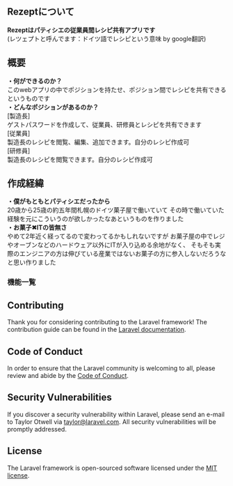 
## Rezeptについて

**Rezeptはパティシエの従業員間レシピ共有アプリです**<br>
(レツェプトと呼んでます：ドイツ語でレシピという意味 by google翻訳)


## 概要
**・何ができるのか？**<br>
このwebアプリの中でポジションを持たせ、ポジション間でレシピを共有できるというものです<br>
**・どんなポジションがあるのか？**<br>
[製造長]<br>
ゲストパスワードを作成して、従業員、研修員とレシピを共有できます<br>
[従業員]<br>
製造長のレシピを閲覧、編集、追加できます。自分のレシピ作成可<br>
[研修員]<br>
製造長のレシピを閲覧できます。自分のレシピ作成可<br>


## 作成経緯

**・僕がもともとパティシエだったから**<br>
20歳から25歳の約五年間札幌のドイツ菓子屋で働いていて
その時で働いていた経験を元にこういうのが欲しかったなあというものを作りました<br>
**・お菓子✖︎ITの皆無さ**<br>
やめて2年近く経ってるので変わってるかもしれないですが
お菓子屋の中でレジやオーブンなどのハードウェア以外にITが入り込める余地がなく、
そもそも実際のエンジニアの方は伸びている産業ではないお菓子の方に参入しないだろうなと思い作りました

### 機能一覧



## Contributing

Thank you for considering contributing to the Laravel framework! The contribution guide can be found in the [Laravel documentation](https://laravel.com/docs/contributions).

## Code of Conduct

In order to ensure that the Laravel community is welcoming to all, please review and abide by the [Code of Conduct](https://laravel.com/docs/contributions#code-of-conduct).

## Security Vulnerabilities

If you discover a security vulnerability within Laravel, please send an e-mail to Taylor Otwell via [taylor@laravel.com](mailto:taylor@laravel.com). All security vulnerabilities will be promptly addressed.

## License

The Laravel framework is open-sourced software licensed under the [MIT license](https://opensource.org/licenses/MIT).

